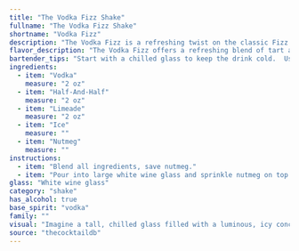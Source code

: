 ```yaml
---
title: "The Vodka Fizz Shake"
fullname: "The Vodka Fizz Shake"
shortname: "Vodka Fizz"
description: "The Vodka Fizz is a refreshing twist on the classic Fizz family, which dates back to the 18th century. It's a simple yet elegant blend of vodka, cream, citrus, and spice, drawing inspiration from the popularity of creamy cocktails in the 1950s and 60s. "
flavor_description: "The Vodka Fizz offers a refreshing blend of tart and creamy. The vodka provides a clean, crisp base, while the limeade delivers a bright, citrusy zing. The half-and-half adds a velvety richness, creating a smooth, luxurious mouthfeel. A sprinkle of nutmeg adds a warm, aromatic complexity, rounding out the flavors and leaving a lingering sweetness on the palate. "
bartender_tips: "Start with a chilled glass to keep the drink cold.  Use good quality vodka, and freshly squeezed lime juice for the best flavor.  Shake vigorously to ensure proper mixing and a smooth texture.  Gently grate nutmeg over the top, avoiding too much for a balanced flavor.  Serve immediately, as the drink will become watered down over time.  Enjoy! "
ingredients:
  - item: "Vodka"
    measure: "2 oz"
  - item: "Half-And-Half"
    measure: "2 oz"
  - item: "Limeade"
    measure: "2 oz"
  - item: "Ice"
    measure: ""
  - item: "Nutmeg"
    measure: ""
instructions:
  - item: "Blend all ingredients, save nutmeg."
  - item: "Pour into large white wine glass and sprinkle nutmeg on top."
glass: "White wine glass"
category: "shake"
has_alcohol: true
base_spirit: "vodka"
family: ""
visual: "Imagine a tall, chilled glass filled with a luminous, icy concoction. The base is a pristine white, reminiscent of fresh snow, thanks to the Half-And-Half. A vibrant, citrusy green hue emerges from the limeade, creating streaks of color throughout the drink. The vodka itself is invisible, lending its subtle warmth to the overall experience. A delicate dusting of nutmeg, like a whisper of cinnamon, rests atop the frothy surface, adding a touch of warmth and complexity to the visual symphony. The drink's cool, inviting nature is further enhanced by the condensation clinging to the outside of the glass, making it a perfect choice for a refreshing summer day. "
source: "thecocktaildb"
---
```


